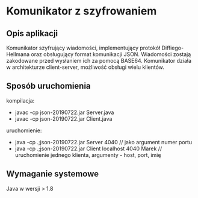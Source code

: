 # Komunikator z szyfrowaniem

## Opis aplikacji

Komunikator szyfrujący wiadomości, implementujący protokół Diffiego-Hellmana oraz obsługujący format komunikacji JSON. 
Wiadomości zostają zakodowane przed wysłaniem ich za pomocą BASE64. Komunikator działa w architekturze client-server, możliwość 
obsługi wielu klientów.

## Sposób uruchomienia
kompilacja:
- javac -cp json-20190722.jar Server.java
- javac -cp json-20190722.jar Client.java

uruchomienie:
- java -cp .;json-20190722.jar Server 4040 // jako argument numer portu
- java -cp .;json-20190722.jar Client localhost 4040 Marek // uruchomienie jednego klienta, argumenty - host, port, imię

## Wymaganie systemowe

Java w wersji > 1.8
